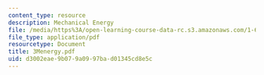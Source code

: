 ```yaml
---
content_type: resource
description: Mechanical Energy
file: /media/https%3A/open-learning-course-data-rc.s3.amazonaws.com/1-63-advanced-fluid-dynamics-of-the-environment-fall-2002/d3002eae9b079a0997bad01345cd8e5c_3Menergy.pdf
file_type: application/pdf
resourcetype: Document
title: 3Menergy.pdf
uid: d3002eae-9b07-9a09-97ba-d01345cd8e5c
---
```

